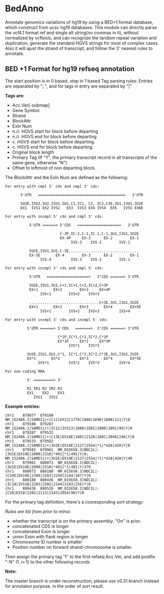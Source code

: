 BedAnno
=======

Annotate genomics variations of hg19 by using a BED+1 format database, 
which construct from ucsc hg19 databases. This module can directly 
parse the vcf4.1 format ref and single alt string(no commas in it),
without normalized by vcftools, and can recognize the tandom repeat 
variation and duplication, generate the standard HGVS strings for 
most of complex cases. Also it will ajust the strand of transcript,
and follow the 3' nearest rules to annotate.

BED +1 Format for hg19 refseq annotation
----------------------------------------
The start position is in 0 based, stop in 1 based
Tag parsing rules: Entries are separated by "; ", and for tags in entry are separated by "|"

**Tags are:**

- Acc.Ver[-submap]
- Gene Symbol
- Strand
- BlockAttr
- ExIn Num
- n./r. HGVS start for block before departing
- n./r. HGVS end for block before departing
- c. HGVS start for block before departing.
- c. HGVS end for block before departing.
- Original block length
- Primary Tag (If "Y", the primary transcript record in all transcripts of the same gene, otherwise "N")
- Offset to leftmost of non departing block. 

The BlockAttr and the ExIn Num are defined as the following:

    For entry with cmpl 5' cds and cmpl 3' cds:

	       5'UTR   =======================================>   3'UTR

	       5U3E,I5U2,5U2,I5U1,5U1,C1,IC1, C2, IC2,C3E,3U1,I3U1,3U2E
	       EX1  IVS1 EX2 IVS2   EX3  IVS3 EX4 IVS4  EX5   IVS5 EX6E

    For entry with incmpl 5' cds and cmpl 3' cds:

               5'UTR ======> 5'CDS   ===================>   3'UTR

                             C-3P,IC-2,C-2,IC-1,C-1,3U1,I3U1,3U2E
                             EX-4P     EX-3      EX-2        EX-1
                                  IVS-3    IVS-2        IVS-1

               5U2E,I5U1,5U1,C-3E,...............................
               EX-5E       EX-4        EX-3      EX-2        EX-1
                    IVS-4         IVS-3    IVS-2        IVS-1

    For entry with incmpl 3' cds and cmpl 5' cds:

               5'UTR   ===================>   3'CDS ======> 3'UTR

               5U2E,I5U1,5U1,C+1,IC+1,C+2,IC+2,C+3P
               EX+1       EX+2        EX+3     EX+4P
                    IVS+1        IVS+2    IVS+3

               ................................C+3E,3U1,I3U1,3U2E
               EX+1       EX+2        EX+3       EX+4        EX+5E
                    IVS+1        IVS+2    IVS+3         IVS+4

    For entry with incmpl 3' cds and incmpl 5' cds:

              5'UTR ======> 5'CDS   =======>  3'CDS ======> 3'UTR
     
                            C*1P,IC*1,C*2,IC*2,C*3P
                            EX*1P     EX*2     EX*3P
                                 IVS*1    IVS*2
     
              5U2E,I5U1,5U1,C*1, IC*1,C*2,IC*2,C*3E,3U1,I3U1,3U2E
              EX*1       EX*2         EX*3       EX*4        EX*5E
                   IVS*1         IVS*2    IVS*3         IVS*4

    For non-coding RNA

              5' =========> 3'

              R1 IR1 R2 IR2 R3
              EX1    EX2    EX3
                 IVS1   IVS2

**Example entries:**

    chr1    879077  879188  NM_152486.2|SAMD11|+|C12|EX13|1770|1880|1690|1800|111|Y|0
    chr1    879188  879287  NM_152486.2|SAMD11|+|IC12|IVS13|1880|1881|1800|1801|99|Y|0
    chr1    879287  879533  NM_152486.2|SAMD11|+|C13E|EX14E|1881|2126|1801|2046|246|Y|0
    chr1    879533  879582  NM_152486.2|SAMD11|+|3U1E|EX14E|2127|2554|*1|*428|428|Y|0
    chr1    879582  879961  NM_015658.3|NOC2L|-|3U1E|EX19E|2800|2310|*491|*1|491|Y|0; NM_152486.2|SAMD11|+|3U1E|EX14E|2127|2554|*1|*428|428|Y|49
    chr1    879961  880073  NM_015658.3|NOC2L|-|3U1E|EX19E|2800|2310|*491|*1|491|Y|379
    chr1    880073  880180  NM_015658.3|NOC2L|-|C19E|EX19E|2309|2203|2250|2144|107|Y|0
    chr1    880180  880436  NM_015658.3|NOC2L|-|IC18|IVS18|2203|2202|2144|2143|256|Y|0
    chr1    880436  880526  NM_015658.3|NOC2L|-|C18|EX18|2202|2113|2143|2054|90|Y|0

For the primary tag definition, there's a cooresponding sort strategy:

 *Rules are list from prior to minor.*

- whether the transcript is on the primary assembly. "On" is prior.
- concatenated CDS is longer
- concatenated Exon is longer
- union Exon with flank region is longer
- Chromosome ID number is smaller
- Position number on forward strand-chromosome is smaller.

Then assign the primary tag 'Y' to the first refseq Acc.Ver, 
and add postfix "-N" (1..n-1) to the other following records

**Note:**

The master branch is under reconstruction, please use v0.31 branch instead for annotaion purpose.
in the order of sort result.

